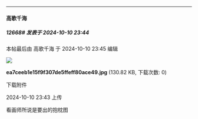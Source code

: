 ﻿
*****

####  高歌千海  
##### 12668#       发表于 2024-10-10 23:44

 本帖最后由 高歌千海 于 2024-10-10 23:45 编辑 

<img src="https://img.saraba1st.com/forum/202410/10/234352jv69rv96xx9pfk35.jpg" referrerpolicy="no-referrer">

<strong>ea7ceeb1e15f9f307de5ffeff80ace49.jpg</strong> (130.82 KB, 下载次数: 0)

下载附件

2024-10-10 23:43 上传

看画师所说是要出的抱枕图


